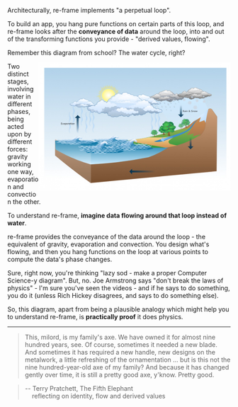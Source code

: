 
Architecturally, re-frame implements "a perpetual loop".

To build an app, you hang pure functions on certain parts of this loop, 
and re-frame looks after the **conveyance of data** 
around the loop, into and out of the transforming functions you 
provide - "derived values, flowing".

Remember this diagram from school? The water cycle, right?

<img height="290px" align="right" src="../images/the-water-cycle.png?raw=true">

Two distinct stages, involving water in different phases, being acted upon
by different forces: gravity working one way, evaporation and convection the other.

To understand re-frame, **imagine data flowing around that loop instead of water**.

re-frame provides the conveyance of the data around the loop - the equivalent
of gravity, evaporation and convection.
You design what's flowing, and then you hang functions on the loop at
various points to compute the data's phase changes.

Sure, right now, you're thinking "lazy sod - make a proper Computer Science-y diagram". But, no.
Joe Armstrong says "don't break the laws of physics" - I'm sure
you've seen the videos - and if he says to do something, you do it
(unless Rich Hickey disagrees, and says to do something else). 

So, this diagram, apart from being a plausible analogy which might help
you to understand re-frame, is **practically proof** it does physics.

---

> This, milord, is my family's axe. We have owned it for almost nine hundred years, see. Of course,
sometimes it needed a new blade. And sometimes it has required a new handle, new designs on the
metalwork, a little refreshing of the ornamentation ... but is this not the nine hundred-year-old
axe of my family? And because it has changed gently over time, it is still a pretty good axe,
y'know. Pretty good.

> -- Terry Pratchett, The Fifth Elephant <br>
> &nbsp;&nbsp;&nbsp; reflecting on identity, flow and derived values 

<!-- 

## Bourgeois Claims

After "elegance", the next most likely claim made for a Framework might be
"it reduces coupling and increases cohesion". That old chestnut. 

Now, normally I would never make such a technically bourgeois claim. As a haute couture
framework designer, it would be beneath me, oui? But if someone forced me to do it - say, 
at gunpoint - I'd reluctantly point out:

  - With re-frame, you write independent, pure functions.  That's the "reduces coupling" part.
  - And then re-frame itself looks after the conveyance of data between these functions, in and out of them. Data flow supplies the "cohesion".

-->